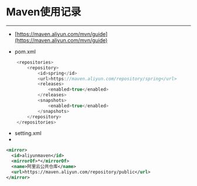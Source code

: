# Maven使用记录
***
- [https://maven.aliyun.com/mvn/guide](https://maven.aliyun.com/mvn/guide)


- pom.xml


```java
    <repositories>
		<repository>
			<id>spring</id>
			<url>https://maven.aliyun.com/repository/spring</url>
			<releases>
				<enabled>true</enabled>
			</releases>
			<snapshots>
				<enabled>true</enabled>
			</snapshots>
		</repository>
	</repositories> 
```

- setting.xml
- 
```xml
<mirror>
  <id>aliyunmaven</id>
  <mirrorOf>*</mirrorOf>
  <name>阿里云公共仓库</name>
  <url>https://maven.aliyun.com/repository/public</url>
</mirror>
```